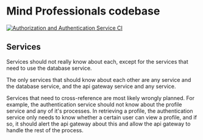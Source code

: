 # Mind Professionals codebase
[![Authorization and Authentication Service CI](https://github.com/Mind-Professionals/mp-auth-service/actions/workflows/main.yml/badge.svg)](https://github.com/Mind-Professionals/mp-auth-service/actions/workflows/main.yml)

## Services
Services should not really know about each, except for the services that need to use the database service.

The only services that should know about each other are any service and the database service, and the api gateway service and any service.

Services that need to cross-reference are most likely wrongly planned. For example, the authentication service should not know about the profile service and any of it's processes. In retrieving a profile, the authentication service only needs to know whether a certain user can view a profile, and if so, it should alert the api gateway about this and allow the api gateway to handle the rest of the process.
